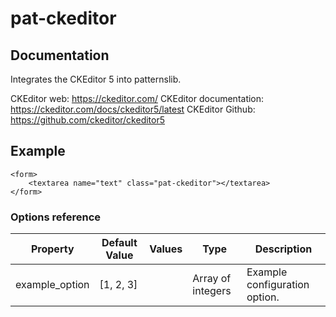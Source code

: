 pat-ckeditor
============

## Documentation

Integrates the CKEditor 5 into patternslib.

CKEditor web: https://ckeditor.com/
CKEditor documentation: https://ckeditor.com/docs/ckeditor5/latest
CKEditor Github: https://github.com/ckeditor/ckeditor5


## Example

    <form>
        <textarea name="text" class="pat-ckeditor"></textarea>
    </form>


### Options reference

Property | Default Value | Values | Type | Description
---------|---------------|--------|------|------------
example_option | [1, 2, 3] | | Array of integers | Example configuration option.

